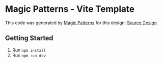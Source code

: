 # Magic Patterns - Vite Template

This code was generated by [Magic Patterns](https://magicpatterns.com) for this design: [Source Design](https://www.magicpatterns.com/c/a7692f3b-b01c-4fe9-a0ed-4ee77aaa8251)

## Getting Started

1. Run `npm install`
2. Run `npm run dev`
